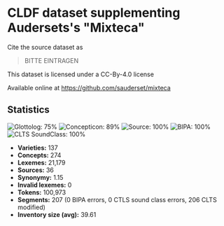 # CLDF dataset supplementing Audersets's "Mixteca"

Cite the source dataset as

> BITTE EINTRAGEN

This dataset is licensed under a CC-By-4.0 license

Available online at https://github.com/sauderset/mixteca

## Statistics


![Glottolog: 75%](https://img.shields.io/badge/Glottolog-75%25-yellow.svg "Glottolog: 75%")
![Concepticon: 89%](https://img.shields.io/badge/Concepticon-89%25-yellowgreen.svg "Concepticon: 89%")
![Source: 100%](https://img.shields.io/badge/Source-100%25-brightgreen.svg "Source: 100%")
![BIPA: 100%](https://img.shields.io/badge/BIPA-100%25-brightgreen.svg "BIPA: 100%")
![CLTS SoundClass: 100%](https://img.shields.io/badge/CLTS%20SoundClass-100%25-brightgreen.svg "CLTS SoundClass: 100%")

- **Varieties:** 137
- **Concepts:** 274
- **Lexemes:** 21,179
- **Sources:** 36
- **Synonymy:** 1.15
- **Invalid lexemes:** 0
- **Tokens:** 100,973
- **Segments:** 207 (0 BIPA errors, 0 CTLS sound class errors, 206 CLTS modified)
- **Inventory size (avg):** 39.61